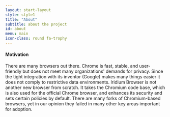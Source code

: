 ```yaml
---
layout: start-layout
style: style1
title: "About"
subtitle: about the project
id: about
menu: main
icon-class: round fa-trophy
---
```


#### Motivation #
There are many browsers out there. Chrome is fast, stable, and user-friendly but does not meet many organizations' demands for privacy. Since the tight integration with its inventor (Google) makes many things easier it does not comply to restrictive data environments. Iridium Browser is not another new browser from scratch. It takes the Chromium code base, which is also used for the official Chrome browser, and enhances its security and sets certain policies by default. There are many forks of Chromium-based browsers, yet in our opinion they failed in many other key areas important for adoption.